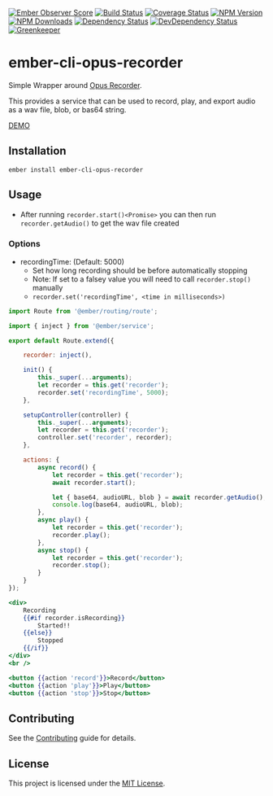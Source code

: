 [![Ember Observer Score](http://emberobserver.com/badges/ember-cli-opus-recorder.svg)](http://emberobserver.com/addons/ember-cli-opus-recorder)
[![Build Status](https://travis-ci.org/devotox/ember-cli-opus-recorder.svg)](http://travis-ci.org/devotox/ember-cli-opus-recorder)
[![Coverage Status](https://codecov.io/gh/devotox/ember-cli-opus-recorder/branch/master/graph/badge.svg)](https://codecov.io/gh/devotox/ember-cli-opus-recorder)
[![NPM Version](https://badge.fury.io/js/ember-cli-opus-recorder.svg)](http://badge.fury.io/js/ember-cli-opus-recorder)
[![NPM Downloads](https://img.shields.io/npm/dm/ember-cli-opus-recorder.svg)](https://www.npmjs.org/package/ember-cli-opus-recorder)
[![Dependency Status](https://david-dm.org/devotox/ember-cli-opus-recorder.svg)](https://david-dm.org/devotox/ember-cli-opus-recorder)
[![DevDependency Status](https://david-dm.org/devotox/ember-cli-opus-recorder/dev-status.svg)](https://david-dm.org/devotox/ember-cli-opus-recorder#info=devDependencies)
[![Greenkeeper](https://badges.greenkeeper.io/devotox/ember-cli-opus-recorder.svg)](https://greenkeeper.io/)

ember-cli-opus-recorder
==============================================================================

Simple Wrapper around [Opus Recorder](https://github.com/chris-rudmin/opus-recorder).

This provides a service that can be used to record, play, and export audio as a wav file, blob, or bas64 string.

[DEMO](https://devotox.github.io/ember-cli-opus-recorder)

Installation
------------------------------------------------------------------------------

```
ember install ember-cli-opus-recorder
```

Usage
------------------------------------------------------------------------------

* After running `recorder.start()<Promise>` you can then run `recorder.getAudio()` to get the wav file created

### Options
* recordingTime: (Default: 5000)
	- Set how long recording should be before automatically stopping
	- Note: If set to a falsey value you will need to call `recorder.stop()` manually
	- `recorder.set('recordingTime', <time in milliseconds>)`

```javascript
import Route from '@ember/routing/route';

import { inject } from '@ember/service';

export default Route.extend({

	recorder: inject(),

	init() {
		this._super(...arguments);
		let recorder = this.get('recorder');
		recorder.set('recordingTime', 5000);
	},

	setupController(controller) {
		this._super(...arguments);
		let recorder = this.get('recorder');
		controller.set('recorder', recorder);
	},

	actions: {
		async record() {
			let recorder = this.get('recorder');
			await recorder.start();

			let { base64, audioURL, blob } = await recorder.getAudio();
			console.log(base64, audioURL, blob);
		},
		async play() {
			let recorder = this.get('recorder');
			recorder.play();
		},
		async stop() {
			let recorder = this.get('recorder');
			recorder.stop();
		}
	}
});
```

```handlebars
<div>
	Recording
	{{#if recorder.isRecording}}
		Started!!
	{{else}}
		Stopped
	{{/if}}
</div>
<br />

<button {{action 'record'}}>Record</button>
<button {{action 'play'}}>Play</button>
<button {{action 'stop'}}>Stop</button>
```

Contributing
------------------------------------------------------------------------------

See the [Contributing](CONTRIBUTING.md) guide for details.

License
------------------------------------------------------------------------------

This project is licensed under the [MIT License](LICENSE.md).
